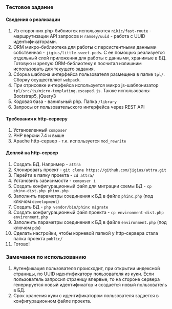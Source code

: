 ### Тестовое задание

#### Сведения о реализации
1. Из сторонних php-библиотек используются `nikic/fast-route` - маршрутизации API запросов и `ramsey/uuid` - работа с UUID идентификаторами.
2. ORM микро-библиотека для работы с персистентными данными собственная - `jigius/little-sweet-pods`. С ее помощью реализуется отдельный слой приложения для работы с данными, хранимые в БД. Готовую и зрелую ORM-библиотеку я посчитал излишним использовать для текущего задания. 
3. Сборка шаблона интерфейса пользователя размещена в папке `tpl/`. Сборку осуществляет `webpack`.
4. При отрисовке интерфейса используется микро js-шаблонизатор `tpl/src/js/micro-templating.escaped.js`. Также использованы Bootstrap5, jQuery3
5. Кодовая база - ванильный php. Папка `/library`
6. Запросы от пользовательского интерфейса через REST API

#### Требования к http-серверу
1. Установленный `composer`
2. PHP версии 7.4 и выше
3. Apache http-сервер - т.к. используется `mod_rewrite` 

#### Деплой на http-сервер

1. Создать БД. Например - `attra`
2. Клонировать проект - `git clone https://github.com/jigius/attra.git`
3. Перейти в папку проекта - `cd attra/`
4. Установить зависимости - `composer i`
5. Создать конфигурационный файл для миграции схемы БД - `cp phinx-dist.php phinx.php`
6. Заполнить параметры соединения к БД в файле `phinx.php` (под ключом `development`)
7. Создать БД - `php vendor/bin/phinx migrate`
8. Создать конфигурационный файл проекта - `cp environment-dist.php environment.php`
9. Заполнить параметры соединения к БД в файле `environment.php` (под ключом `pdo`)
10. Сделать настройки, чтобы корневой папкой у http-сервера стала папка проекта `public/`
11. Готово!

### Замечания по использованию
1. Аутенфикация пользователя происходит, при открытии индексной страницы, по UUID идентификатору пользователя из куки. 
Если пользователь запросил страницу впервые, то на стороне сервера генерируется новый идентификатор и создается новый пользователь в БД.
2. Срок хранения куки с идентификатором пользователя задается в конфигурационном файле проекта.  

